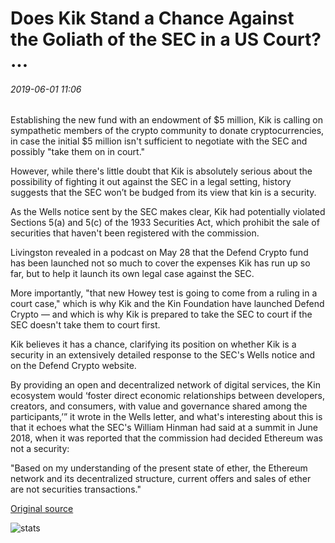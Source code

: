 # Does Kik Stand a Chance Against the Goliath of the SEC in a US Court? ...

###### 2019-06-01 11:06

Establishing the new fund with an endowment of $5 million, Kik is calling on sympathetic members of the crypto community to donate cryptocurrencies, in case the initial $5 million isn't sufficient to negotiate with the SEC and possibly "take them on in court."

However, while there's little doubt that Kik is absolutely serious about the possibility of fighting it out against the SEC in a legal setting, history suggests that the SEC won’t be budged from its view that kin is a security.

As the Wells notice sent by the SEC makes clear, Kik had potentially violated Sections 5(a) and 5(c) of the 1933 Securities Act, which prohibit the sale of securities that haven't been registered with the commission.

Livingston revealed in a podcast on May 28 that the Defend Crypto fund has been launched not so much to cover the expenses Kik has run up so far, but to help it launch its own legal case against the SEC.

More importantly, "that new Howey test is going to come from a ruling in a court case," which is why Kik and the Kin Foundation have launched Defend Crypto — and which is why Kik is prepared to take the SEC to court if the SEC doesn't take them to court first.

Kik believes it has a chance, clarifying its position on whether Kik is a security in an extensively detailed response to the SEC's Wells notice and on the Defend Crypto website.

By providing an open and decentralized network of digital services, the Kin ecosystem would ‘foster direct economic relationships between developers, creators, and consumers, with value and governance shared among the participants,’” it wrote in the Wells letter, and what's interesting about this is that it echoes what the SEC's William Hinman had said at a summit in June 2018, when it was reported that the commission had decided Ethereum was not a security:

"Based on my understanding of the present state of ether, the Ethereum network and its decentralized structure, current offers and sales of ether are not securities transactions."

[Original source](https://cointelegraph.com/news/does-kik-stand-a-chance-against-the-goliath-of-the-sec-in-a-us-court)

![stats](https://c.statcounter.com/11760860/0/a89fa40b/1/ "stats")